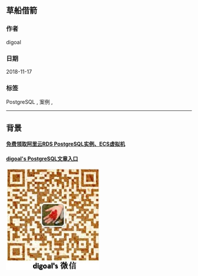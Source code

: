 ## 草船借箭  
                                                                           
### 作者                                                                           
digoal                                                                           
                                                                           
### 日期                                                                           
2018-11-17                                                                       
                                                                           
### 标签                                                                           
PostgreSQL , 案例 ,             
                                                                           
----                                                                           
                                                                           
## 背景 



  
  
  
  
  
  
  
  
  
#### [免费领取阿里云RDS PostgreSQL实例、ECS虚拟机](https://free.aliyun.com/ "57258f76c37864c6e6d23383d05714ea")
  
  
#### [digoal's PostgreSQL文章入口](https://github.com/digoal/blog/blob/master/README.md "22709685feb7cab07d30f30387f0a9ae")
  
  
![digoal's weixin](../pic/digoal_weixin.jpg "f7ad92eeba24523fd47a6e1a0e691b59")
  
  
  
  
  
  
  

